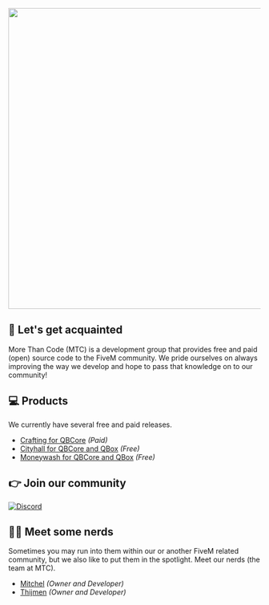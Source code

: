 <p align="center">
  <img width="600" src="https://i.imgur.com/mHjFB7l.png">
</p>

## 👋 Let's get acquainted
More Than Code (MTC) is a development group that provides free and paid (open) source code to the FiveM community. We pride ourselves on always improving the way we develop and hope to pass that knowledge on to our community!

## 💻 Products
We currently have several free and paid releases.
 - [Crafting for QBCore](https://mtc.tebex.io/package/5529409) *(Paid)*
 - [Cityhall for QBCore and QBox](https://github.com/morethancodenl/mtc-cityhall) *(Free)*
 - [Moneywash for QBCore and QBox](https://github.com/morethancodenl/mtc-moneywash) *(Free)*

## 👉 Join our community
[![Discord](https://img.shields.io/badge/Discord-5865F2?style=for-the-badge&logo=discord&logoColor=white)](https://discord.gg/tWMvPtq8uu)

## 👨‍💻 Meet some nerds
Sometimes you may run into them within our or another FiveM related community, but we also like to put them in the spotlight. Meet our nerds (the team at MTC).

 - [Mitchel](https://github.com/Mitchel) *(Owner and Developer)*
 - [Thijmen](https://github.com/NietThijmen) *(Owner and Developer)*
